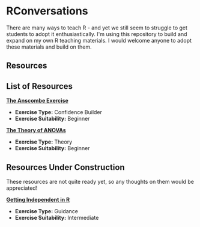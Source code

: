 # RConversations
There are many ways to teach R - and yet we still seem to struggle to get students to adopt it enthusiastically. I'm using this repository to build and expand on my own R teaching materials. I would welcome anyone to adopt these materials and build on them. 



## Resources
## List of Resources


**[The Anscombe Exercise](https://rawgit.com/jillymackay/RConversations/master/AnscombeExercise.html)**

* **Exercise Type:** Confidence Builder
* **Exercise Suitability:** Beginner

**[The Theory of ANOVAs](https://rawgit.com/jillymackay/RConversations/master/GLM-AOVs.html)**

* **Exercise Type:** Theory
* **Exercise Suitability:** Beginner




## Resources Under Construction
These resources are not quite ready yet, so any thoughts on them would be appreciated!

**[Getting Independent in R]()**

* **Exercise Type:** Guidance
* **Exercise Suitability:** Intermediate
